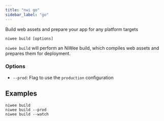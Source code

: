 ```yaml
---
title: "nwi go"
sidebar_label: "go"
---
```


Build web assets and prepare your app for any platform targets

```shell
niwee build [options]
```

`niwee build` will perform an NiWee build, which compiles web assets and prepares them for deployment.

### Options

 - `--prod`: Flag to use the `production` configuration 
      

## Examples

```shell
niwee build 
niwee build --prod
niwee build --watch
```